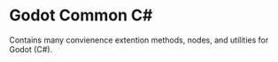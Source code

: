# Godot Common C#
Contains many convienence extention methods, nodes, and utilities for Godot (C#).
